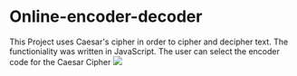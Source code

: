 # Online-encoder-decoder

This Project uses Caesar's cipher in order to cipher and decipher text. 
The functioniality was written in JavaScript.
The user can select the encoder code for the Caesar Cipher
<img src=“images/Web-shot.png”>

